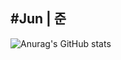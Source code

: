 #Jun | 준
---

![Anurag's GitHub stats](https://github-readme-stats.vercel.app/api??username=jun3047&show_icons=true&theme=radical)
